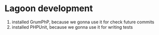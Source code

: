 # Lagoon development

1. installed GrumPhP, because we gonna use it for check future commits
2. installed PHPUnit, because we gonna use it for writing tests
